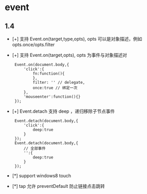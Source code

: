 # event

## 1.4

 - [+] 支持 Event.on(target,type,opts), opts 可以是对象描述，例如 opts.once/opts.filter
 - [+] 支持 Event.on(target,opts), opts 为事件与对象描述对

        Event.on(document.body,{
            'click':{
                fn:function(){
                },
                filter: '' // delegate,
                once:true // 绑定一次
            },
            'mouseenter':function(){}
        });

 - [+] Event.detach 支持 deep ，递归移除子节点事件

        Event.detach(document.body,{
            'click':{
                deep:true
            }
        });
        Event.detach(document.body,{
            // 全部事件
            '':{
                deep:true
            }
        });

 - [*] support windows8 touch
 - [*] tap 允许 preventDefault 防止链接点击跳转